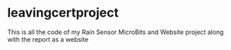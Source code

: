 # leavingcertproject

This is all the code of my Rain Sensor MicroBits and Website project along with the report as a website
